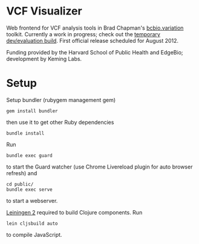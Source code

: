 VCF Visualizer
==============

Web frontend for VCF analysis tools in Brad Chapman's [bcbio.variation](https://github.com/chapmanb/bcbio.variation) toolkit.
Currently a work in progress; check out the [temporary dev/evaluation build](http://keminglabs.com/harvard_vcf/).
First official release scheduled for August 2012.

Funding provided by the Harvard School of Public Health and EdgeBio; development by Keming Labs.


Setup
=====

Setup bundler (rubygem management gem)

    gem install bundler

then use it to get other Ruby dependencies

    bundle install

Run

    bundle exec guard

to start the Guard watcher (use Chrome Livereload plugin for auto browser refresh) and

    cd public/
    bundle exec serve

to start a webserver.

[Leiningen 2](https://github.com/technomancy/leiningen/) required to build Clojure components.
Run

    lein cljsbuild auto

to compile JavaScript.
